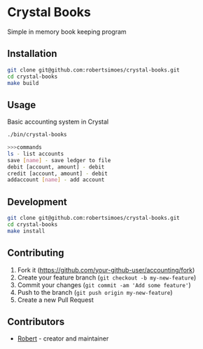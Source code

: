# Crystal Books

Simple in memory book keeping program

## Installation

```bash
git clone git@github.com:robertsimoes/crystal-books.git
cd crystal-books
make build
```

## Usage

Basic accounting system in Crystal 

```bash
./bin/crystal-books

>>>commands
ls - list accounts
save [name] - save ledger to file
debit [account, amount] - debit
credit [account, amount] - debit
addaccount [name] - add account

```

## Development

```bash
git clone git@github.com:robertsimoes/crystal-books.git
cd crystal-books
make install
```

## Contributing

1. Fork it (<https://github.com/your-github-user/accounting/fork>)
2. Create your feature branch (`git checkout -b my-new-feature`)
3. Commit your changes (`git commit -am 'Add some feature'`)
4. Push to the branch (`git push origin my-new-feature`)
5. Create a new Pull Request

## Contributors

- [Robert](https://github.com/robertsimoes) - creator and maintainer
